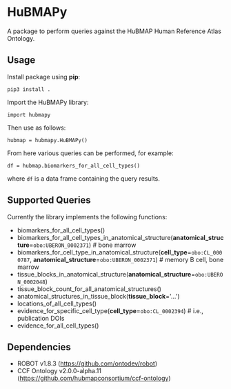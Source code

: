 # HuBMAPy

A package to perform queries against the HuBMAP Human Reference Atlas Ontology.

## Usage

Install package using **pip**:

```
pip3 install .
```

Import the HuBMAPy library:

```
import hubmapy
```

Then use as follows:

```
hubmap = hubmapy.HuBMAPy()
```

From here various queries can be performed, for example:

```
df = hubmap.biomarkers_for_all_cell_types()
```

where `df` is a data frame containing the query results.

## Supported Queries

Currently the library implements the following functions:

* biomarkers_for_all_cell_types()
* biomarkers_for_all_cell_types_in_anatomical_structure(**anatomical_structure**=`obo:UBERON_0002371`)  # bone marrow
* biomarkers_for_cell_type_in_anatomical_structure(**cell_type**=`obo:CL_0000787`, **anatomical_structure**=`obo:UBERON_0002371`)  # memory B cell, bone marrow
* tissue_blocks_in_anatomical_structure(**anatomical_structure**=`obo:UBERON_0002048`)
* tissue_block_count_for_all_anatomical_structures()
* anatomical_structures_in_tissue_block(**tissue_block**='...')
* locations_of_all_cell_types()
* evidence_for_specific_cell_type(**cell_type**=`obo:CL_0002394`)  # i.e., publication DOIs
* evidence_for_all_cell_types()

## Dependencies

* ROBOT v1.8.3 (https://github.com/ontodev/robot)
* CCF Ontology v2.0.0-alpha.11 (https://github.com/hubmapconsortium/ccf-ontology)